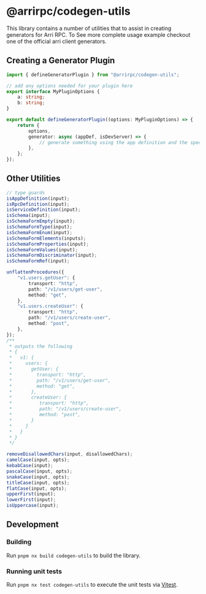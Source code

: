 # @arrirpc/codegen-utils

This library contains a number of utilities that to assist in creating generators for Arri RPC. To See more complete usage example checkout one of the official arri client generators.

## Creating a Generator Plugin

```ts
import { defineGeneratorPlugin } from "@arrirpc/codegen-utils";

// add any options needed for your plugin here
export interface MyPluginOptions {
    a: string;
    b: string;
}

export default defineGeneratorPlugin((options: MyPluginOptions) => {
    return {
        options,
        generator: async (appDef, isDevServer) => {
            // generate something using the app definition and the specified options
        },
    };
});
```

## Other Utilities

```ts
// type guards
isAppDefinition(input);
isRpcDefinition(input);
isServiceDefinition(input);
isSchema(input);
isSchemaFormEmpty(input);
isSchemaFormType(input);
isSchemaFormEnum(input);
isSchemaFormElements(inputs);
isSchemaFormProperties(input);
isSchemaFormValues(input);
isSchemaFormDiscriminator(input);
isSchemaFormRef(input);

unflattenProcedures({
    "v1.users.getUser": {
        transport: "http",
        path: "/v1/users/get-user",
        method: "get",
    },
    "v1.users.createUser": {
        transport: "http",
        path: "/v1/users/create-user",
        method: "post",
    },
});
/**
 * outputs the following
 * {
 *   v1: {
 *     users: {
 *       getUser: {
 *         transport: "http",
 *         path: "/v1/users/get-user",
 *         method: "get",
 *       },
 *       createUser: {
 *          transport: "http",
 *          path: "/v1/users/create-user",
 *          method: "post",
 *       }
 *     }
 *   }
 * }
 */

removeDisallowedChars(input, disallowedChars);
camelCase(input, opts);
kebabCase(input);
pascalCase(input, opts);
snakeCase(input, opts);
titleCase(input, opts);
flatCase(input, opts);
upperFirst(input);
lowerFirst(input);
isUppercase(input);
```

## Development

### Building

Run `pnpm nx build codegen-utils` to build the library.

### Running unit tests

Run `pnpm nx test codegen-utils` to execute the unit tests via [Vitest](https://vitest.dev).
